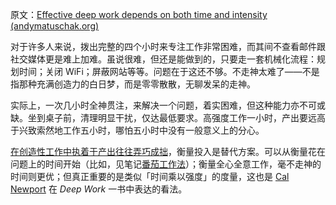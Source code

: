 原文：[Effective deep work depends on both time and intensity (andymatuschak.org)](https://notes.andymatuschak.org/z2R15PDZf5NLaUKAYvweEDjUp8r4fNTuLSXU)

对于许多人来说，拨出完整的四个小时来专注工作非常困难，而其间不查看邮件跟社交媒体更是难上加难。虽说很难，但还是能做到的，只要走一套机械化流程：规划时间；关闭 WiFi；屏蔽网站等等。问题在于这还不够。不走神太难了——不是指那种充满创造力的白日梦，而是零零散散，无聊发呆的走神。

实际上，一次几小时全神贯注，来解决一个问题，着实困难，但这种能力亦不可或缺。坐到桌子前，清理明显干扰，仅达最低要求。高强度工作一小时，产出要远高于兴致索然地工作五小时，哪怕五小时中没有一般意义上的分心。

[在创造性工作中执着于产出往往弄巧成拙](https://notes.andymatuschak.org/zWhZZuWVtFXsPNL8Ph3po7R8BEDztTSsN1X)，衡量投入是替代方案。可以从衡量花在问题上的时间开始（比如，见笔记[番茄工作法](https://notes.andymatuschak.org/zRtoDFQZWq5WYcN1dJH52wKXuKCT4s62B78)）；衡量全心全意工作，毫不走神的时间则更优；但真正重要的是类似「时间乘以强度」的度量，这也是 [Cal Newport](https://notes.andymatuschak.org/zP51tXjbh6V9frLFwcT3nUhnYYWCfdxGFtZ) 在 *Deep Work* 一书中表达的看法。